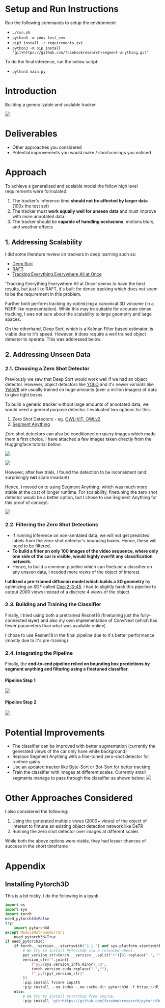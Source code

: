 
# Setup and Run Instructions

Run the following commands to setup the environment
- ```./run.sh```
- ```python3 -m venv test_env```
- ```pip3 install -r requirements.txt```
- ```python3 -m pip install 'git+https://github.com/facebookresearch/segment-anything.git'```

To do the final inference, run the below script:
- ```python3 main.py```


# Introduction

Building a generalizable and scalable tracker

![](docs/gifs/best.gif)

# Deliverables
- Other approaches you considered
- Potential improvements you would make / shortcomings you noticed

# Approach

To achieve a generalized and scalable model the follow high level requirements were formulated:

1. The tracker's inference time **should not be affected by larger data** (100x the test set)
2. The tracker must **work equally well for unseen data** and must improve with more annotated data
3. The tracker should be **capable of handling occlusions**, motions blurs, and weather effects

## 1. Addressing Scalability

I did some literature review on trackers in deep learning such as:
- [Deep Sort](https://arxiv.org/pdf/1703.07402.pdf)
- [RAFT](https://arxiv.org/pdf/2003.12039.pdf)
- [Tracking Everything Everywhere All at Once](https://arxiv.org/pdf/2306.05422.pdf)

'Tracking Everything Everywhere All at Once' seems to have the best results, but just like
RAFT, it's built for dense tracking which does not seem to be the requirement in this
problem.

Further both perform tracking by optimizing a canonical 3D voloume (in a NERF like representation).
While this may be suitable for accurate dense tracking, I was not sure about the scalability to
large geometry and large spaces.

On the otherhand, Deep Sort, which is a Kalman Filter based estimator, is viable due to it's
speed. However, it does require a well trained object detector to operate. This was addressed
below.

## 2. Addressing Unseen Data

### 2.1. Choosing a Zero Shot Detector

Previously we saw that Deep Sort would work well if we had an object detector. However,
object detectors like [YOLO](https://arxiv.org/pdf/1506.02640.pdf) and it's newer variants
like [YoloV8](https://docs.ultralytics.com/modes/track/) are usually trained on huge amounts
(over a million images) of data to give tight boxes.

To build a generic tracker without large amounts of annotated data, we would need a general
purpose detector. I evaluated two options for this:

1. Zero Shot Detectors - eg. [OWL-ViT, OWLv2](https://huggingface.co/docs/transformers/en/tasks/zero_shot_object_detection)
2. [Segment Anything](https://segment-anything.com/)

Zero shot detectors can also be conditioned on query images which made them a first choice. I
have attached a few images taken directly from the Huggingface tutorial below:

![](docs/images/hugging_face_1.png)

![](docs/images/hugging_face_2.png)

However, after few trials, I found the detection to be inconsistent (and surprisingly **not** scale invariant)

Hence, I moved on to using Segment Anything, which was much more stable at the cost of longer
runtime. For scalability, finetuning the zero shot detector would be a better option, but I
chose to use Segment Anything for this proof of concept.

![](docs/images/OWL_vit.png)

### 2.2. Filtering the Zero Shot Detections

- If running inference on non-anntated data, we will not get predicted labels from the zero-shot
detector's bounding boxes. Hence, these will need to be filtered.
- **To build a filter on only 100 images of the video sequence, where only one side of the car
is visible, would highly overfit any classification network.**
- Hence, to build a common pipeline which can finetune a classifier on any unseen data, I needed
  more views of the object of interest.

**I utilized a pre-trianed diffusion model which builds a 3D geometry** by optimizing an SDF called
[One-2-3-45](https://arxiv.org/pdf/2306.16928.pdf). I had to slightly hack this pipeline to
output 2000 views instead of a discrete 4 views of the object.

### 2.3. Building and Training the Classifier

Finally, I tried using both a pretrained Resnet18 (finetuning just the fully-connected layer)
and also my own implementation of ConvNext (which has fewer parameters than what was available online).

I chose to use Resnet18 in the final pipeline due to it's better performance (mostly due to
it's pre-training).

### 2.4. Integrating the Pipeline

Finally, the **end-to-end pipeline relied on bounding box predictions by segment anything and
filtering using a finetuned classifier.**

#### Pipeline Step 1
![](docs/images/step1.png)

#### Pipeline Step 2
![](docs/images/step_2.png)


# Potential Improvements

- The classifier can be improved with better augmentation (currently the generated views of the car only have white background)
- Replace Segment Anything with a fine-tuned zero-shot detector for runtime gains
- Use an updated tracker like Byte-Sort or Bot-Sort for better tracking
- Train the classifier with images at different scales. Currently small segments manage to pass through the classifier as shown below:
  ![](docs/images/bad_dets.png)

# Other Approaches Considered

I also considered the following:
1. Using the generated multiple views (2000+ views) of the object of interest to fintune an existing object detection network like DeTR
2. Running the zero shot detector over images at different scales

While both the above options were viable, they had lesser chances of success in the short timeframe

# Appendix

## Installing Pytorch3D

This is a bit tricky, I do the following in a ipynb
```python
import os
import sys
import torch
need_pytorch3d=False
try:
    import pytorch3d
except ModuleNotFoundError:
    need_pytorch3d=True
if need_pytorch3d:
    if torch.__version__.startswith("2.1.") and sys.platform.startswith("linux"):
        # We try to install PyTorch3D via a released wheel.
        pyt_version_str=torch.__version__.split("+")[0].replace(".", "")
        version_str="".join([
            f"py3{sys.version_info.minor}_cu",
            torch.version.cuda.replace(".",""),
            f"_pyt{pyt_version_str}"
        ])
        !pip install fvcore iopath
        !pip install --no-index --no-cache-dir pytorch3d -f https://dl.fbaipublicfiles.com/pytorch3d/packaging/wheels/{version_str}/download.html
    else:
        # We try to install PyTorch3D from source.
        !pip install 'git+https://github.com/facebookresearch/pytorch3d.git@stable'
```
